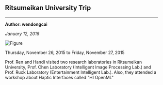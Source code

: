 ## Ritsumeikan University Trip

---
**Author: wendongcai**

*January 12, 2016*


![Figure](https://farm1.staticflickr.com/823/28404798948_bc83ca93a8_c.jpg)

Thursday, November 26, 2015 to Friday, November 27, 2015

Prof. Ren and Handi visited two research laboratories in Ritsumeikan University, Prof. Chen Laboratory (Intelligent Image Processing Lab.) and Prof. Ruck Laboratory (Entertainment Intelligent Lab.). Also, they attended a workshop about Haptic Interfaces called "HI OpenML"